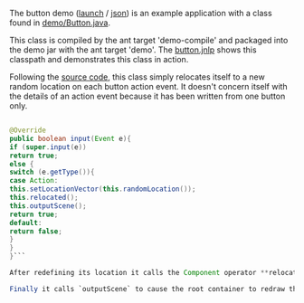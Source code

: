 The button demo ([launch](http://java-vector.googlecode.com/git/demo/button.jnlp) / [json](http://code.google.com/p/java-vector/source/browse/button.json)) is an example application with a class found in [demo/Button.java](http://code.google.com/p/java-vector/source/browse/demo/src/demo/Button.java).

This class is compiled by the ant target 'demo-compile' and packaged into the demo jar with the ant target 'demo'.  The [button.jnlp](http://code.google.com/p/java-vector/source/browse/demo/button.jnlp) shows this classpath and demonstrates this class in action.

Following the [source code](http://code.google.com/p/java-vector/source/browse/demo/src/demo/Button.java), this class simply relocates itself to a new random location on each button action event.  It doesn't concern itself with the details of an action event because it has been written from one button only.

```java

@Override
public boolean input(Event e){
if (super.input(e))
return true;
else {
switch (e.getType()){
case Action:
this.setLocationVector(this.randomLocation());
this.relocated();
this.outputScene();
return true;
default:
return false;
}
}
}```

After redefining its location it calls the Component operator **relocated**.  One of the five Component operators, **relocated** must be called following `setLocationVector` (and any related property changes) in order to permit super and sub classes to handle this kind of change.

Finally it calls `outputScene` to cause the root container to redraw the scene graph, which changed when the button component changed its location.  Alternatively, some components may define overlays which can be quickly redrawn over the existing scene -- an example being the blinking text editor caret (cursor).
